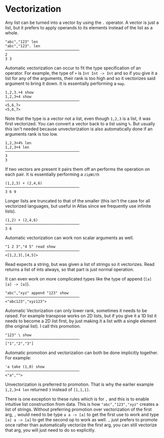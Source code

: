 # Vectorization

Any list can be turned into a vector by using the `.` operator. A vector is just a list, but it prefers to apply operands to its elements instead of the list as a whole.

    "abc","123" len
    "abc","123". len
    ──────────────────────────────────
    2
    3 3

Automatic vectorization can occur to fit the type specification of an operator. For example, the type of `+` is `Int Int -> Int` and so if you give it a list for any of the arguments, their rank is too high and so it vectorizes said argument to bring it down. It is essentially performing a `map`.

    1,2,3.+4 show
    1,2,3+4 show
    ──────────────────────────────────
    <5,6,7>
    <5,6,7>

Note that the type is a vector not a list, even though `1,2,3` is a list, it was first vectorized. You can convert a vector back to a list using `%`. But usually this isn't needed because unvectorization is also automatically done if an arguments rank is too low.

    1,2,3+4% len
    1,2,3+4 len
    ──────────────────────────────────
    3
    3

If two vectors are present it pairs them off an performs the operation on each pair. It is essentially performing a `zipWith`

    (1,2,3) + (2,4,6)
    ──────────────────────────────────
    3 6 9

Longer lists are truncated to that of the smaller (this isn't the case for all vectorized languages, but useful in Atlas since we frequently use infinite lists).

    (1,2) + (2,4,6)
    ──────────────────────────────────
    3 6

Automatic vectorization can work non scalar arguments as well.

    "1 2 3","4 5" read show
    ──────────────────────────────────
    <[1,2,3],[4,5]>

Read expects a string, but was given a list of strings so it vectorizes. Read returns a list of ints always, so that part is just normal operation.

It can even work on more complicated types like the type of append (`[a] [a] -> [a]`).

    "abc","xyz" append "123" show
    ──────────────────────────────────
    <"abc123","xyz123">

Automatic Vectorization can only lower rank, sometimes it needs to be raised. For example transpose works on 2D lists, but if you give it a 1D list it needs to become a 2D list first, by just making it a list with a single element (the original list). I call this promotion.

    "123" \ show
    ──────────────────────────────────
    ["1","2","3"]

Automatic promotion and vectorization can both be done implicitly together. For example:

    'a take (1,0) show
    ──────────────────────────────────
    <"a","">

Unvectorization is preferred to promotion. That is why the earlier example `1,2,3+4 len` returned `3` instead of `[1,1,1]`.

There is one exception to these rules which is for `,` and this is to enable intuitive list construction from data. This is how `"abc","123","xyz"` creates a list of strings. Without preferring promotion over vectorization of the first arg, `,` would need to be type `a a -> [a]` to get the first use to work and type `[a] a -> [a]` to get the second op to work as well. `,` just prefers to promote once rather than automatically vectorize the first arg, you can still vectorize that arg, you will just need to do so explicitly.
